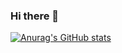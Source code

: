 ### Hi there 👋

<!--
**JeanChinarelli/JeanChinarelli** is a ✨ _special_ ✨ repository because its `README.md` (this file) appears on your GitHub profile.

Here are some ideas to get you started:

- 🔭 I’m currently working on ...
- 🌱 I’m currently learning ...
- 👯 I’m looking to collaborate on ...
- 🤔 I’m looking for help with ...
- 💬 Ask me about ...
- 📫 How to reach me: ...
- 😄 Pronouns: ...
- ⚡ Fun fact: ...
-->

[![Anurag's GitHub stats](https://github-readme-stats.vercel.app/api?username=JeanChinarelli&hide=contribs&show_icons=true&theme=tokyonight)](https://github.com/anuraghazra/github-readme-stats)

<!--[![Readme Card](https://github-readme-stats.vercel.app/api/pin/?username=JeanChinarelli&repo=JeanChinarelli)](https://github.com/anuraghazra/github-readme-stats)-->
